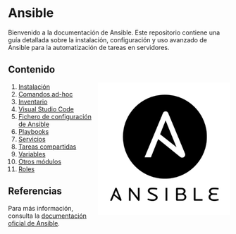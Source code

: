 # Ansible

Bienvenido a la documentación de Ansible. Este repositorio contiene una guía detallada sobre la instalación, configuración y uso avanzado de Ansible para la automatización de tareas en servidores.

## Contenido

<img src="/img/pngegg.png" alt="GIF" width="300" height="300" align="right">

1. [Instalación](./doc/instalacion.md)
2. [Comandos ad-hoc](./doc/comandos_ad_hoc.md)
3. [Inventario](./doc/inventario.md)
4. [Visual Studio Code](./doc/vscode.md)
5. [Fichero de configuración de Ansible](./doc/configuracion.md)
6. [Playbooks](./doc/playbooks.md)
7. [Servicios](./doc/servicios.md)
8. [Tareas compartidas](./doc/tareas_compartidas.md)
9. [Variables](./doc/variables.md)
10. [Otros módulos](./doc/otros_modulos.md)
11. [Roles](./doc/roles.md)

## Referencias

Para más información, consulta la [documentación oficial de Ansible](https://docs.ansible.com).
